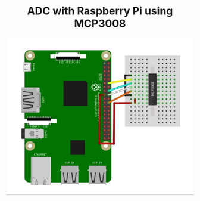 <h1 align="center">ADC with Raspberry Pi using MCP3008
</h1>


<p align="center"><img src="https://github.com/RIT-MESH/Electronics-and-IoT-Projects/blob/main/3ADC%20with%20Raspberry%20Pi%20using%20MCP3008/adc_1/pi_ADC_MCP3008.JPG?raw=true"alt="Sublime's custom image"/>
</p>
